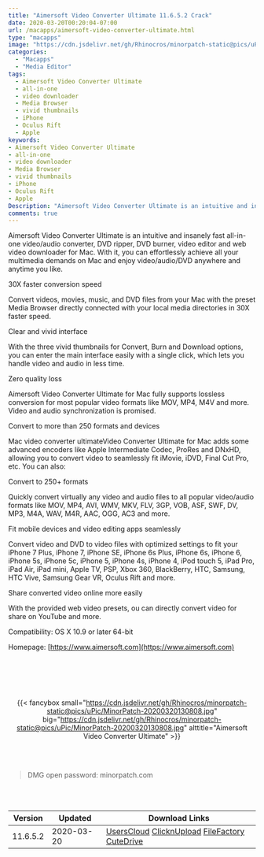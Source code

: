 ```yaml
---
title: "Aimersoft Video Converter Ultimate 11.6.5.2 Crack"
date: 2020-03-20T00:20:04-07:00
url: /macapps/aimersoft-video-converter-ultimate.html
type: "macapps"
image: "https://cdn.jsdelivr.net/gh/Rhinocros/minorpatch-static@pics/uPic/WLbzmn.png"
categories:
  - "Macapps"
  - "Media Editor"
tags:
  - Aimersoft Video Converter Ultimate
  - all-in-one
  - video downloader
  - Media Browser
  - vivid thumbnails
  - iPhone
  - Oculus Rift
  - Apple
keywords:
- Aimersoft Video Converter Ultimate
- all-in-one
- video downloader
- Media Browser
- vivid thumbnails
- iPhone
- Oculus Rift
- Apple
Description: "Aimersoft Video Converter Ultimate is an intuitive and insanely fast all-in-one video/audio converter, DVD ripper, DVD burner, video editor and web video downloader for Mac"
comments: true
---
```


Aimersoft Video Converter Ultimate is an intuitive and insanely fast all-in-one video/audio converter, DVD ripper, DVD burner, video editor and web video downloader for Mac. With it, you can effortlessly achieve all your multimedia demands on Mac and enjoy video/audio/DVD anywhere and anytime you like.

30X faster conversion speed

Convert videos, movies, music, and DVD files from your Mac with the preset Media Browser directly connected with your local media directories in 30X faster speed.

Clear and vivid interface

With the three vivid thumbnails for Convert, Burn and Download options, you can enter the main interface easily with a single click, which lets you handle video and audio in less time.

Zero quality loss

Aimersoft Video Converter Ultimate for Mac fully supports lossless conversion for most popular video formats like MOV, MP4, M4V and more. Video and audio synchronization is promised.

Convert to more than 250 formats and devices

Mac video converter ultimateVideo Converter Ultimate for Mac adds some advanced encoders like Apple Intermediate Codec, ProRes and DNxHD, allowing you to convert video to seamlessly fit iMovie, iDVD, Final Cut Pro, etc. You can also:

Convert to 250+ formats

Quickly convert virtually any video and audio files to all popular video/audio formats like MOV, MP4, AVI, WMV, MKV, FLV, 3GP, VOB, ASF, SWF, DV, MP3, M4A, WAV, M4R, AAC, OGG, AC3 and more.

Fit mobile devices and video editing apps seamlessly

Convert video and DVD to video files with optimized settings to fit your iPhone 7 Plus, iPhone 7, iPhone SE, iPhone 6s Plus, iPhone 6s, iPhone 6, iPhone 5s, iPhone 5c, iPhone 5, iPhone 4s, iPhone 4, iPod touch 5, iPad Pro, iPad Air, iPad mini, Apple TV, PSP, Xbox 360, BlackBerry, HTC, Samsung, HTC Vive, Samsung Gear VR, Oculus Rift and more.

Share converted video online more easily

With the provided web video presets, ou can directly convert video for share on YouTube and more.

Compatibility: OS X 10.9 or later 64-bit

Homepage: [https://www.aimersoft.com](https://www.aimersoft.com)

<br/>
<br/>
<script async src="https://pagead2.googlesyndication.com/pagead/js/adsbygoogle.js"></script>
<ins class="adsbygoogle"
     style="display:block; text-align:center;"
     data-ad-layout="in-article"
     data-ad-format="fluid"
     data-ad-client="ca-pub-8746275014476192"
     data-ad-slot="5144997159"></ins>
<script>
     (adsbygoogle = window.adsbygoogle || []).push({});
</script>
<br/>
<br/>


<center>

{{< fancybox small="https://cdn.jsdelivr.net/gh/Rhinocros/minorpatch-static@pics/uPic/MinorPatch-20200320130808.jpg" big="https://cdn.jsdelivr.net/gh/Rhinocros/minorpatch-static@pics/uPic/MinorPatch-20200320130808.jpg" alttitle="Aimersoft Video Converter Ultimate" >}}

</center>

<br/>
<br/>


> DMG open password: minorpatch.com

<br/>

<br/>
<div id="history_version" class="history_version">

| Version | Updated | Download Links |
| ---- | ---- | ---- |
| 11.6.5.2 | 2020-03-20 | [UsersCloud](https://ouo.io/AapHM1)   [ClicknUpload](https://ouo.io/o7rTif)   [FileFactory](https://ouo.io/0Af1Zl)   [CuteDrive](https://ouo.io/Lij34i) |

</div>

